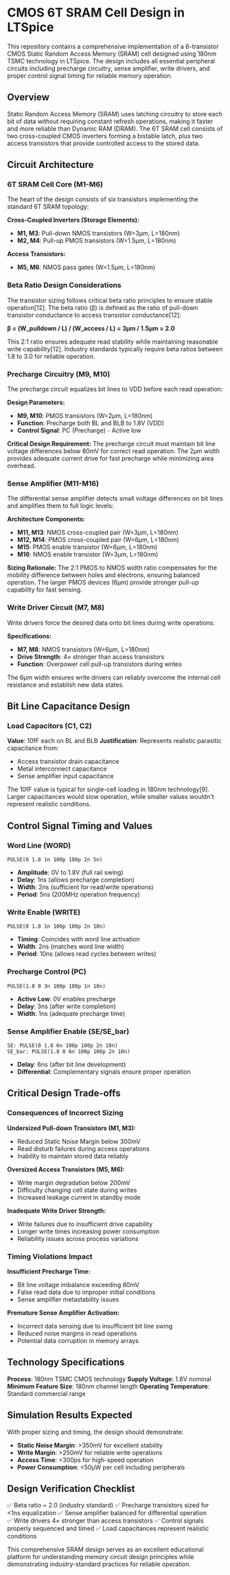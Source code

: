 # CMOS 6T SRAM Cell Design in LTSpice

This repository contains a comprehensive implementation of a 6-transistor CMOS Static Random Access Memory (SRAM) cell designed using 180nm TSMC technology in LTSpice. The design includes all essential peripheral circuits including precharge circuitry, sense amplifier, write drivers, and proper control signal timing for reliable memory operation.

## Overview

Static Random Access Memory (SRAM) uses latching circuitry to store each bit of data without requiring constant refresh operations, making it faster and more reliable than Dynamic RAM (DRAM). The 6T SRAM cell consists of two cross-coupled CMOS inverters forming a bistable latch, plus two access transistors that provide controlled access to the stored data.

## Circuit Architecture

### 6T SRAM Cell Core (M1-M6)

The heart of the design consists of six transistors implementing the standard 6T SRAM topology:

**Cross-Coupled Inverters (Storage Elements):**
- **M1, M3**: Pull-down NMOS transistors (W=3μm, L=180nm)
- **M2, M4**: Pull-up PMOS transistors (W=1.5μm, L=180nm)

**Access Transistors:**
- **M5, M6**: NMOS pass gates (W=1.5μm, L=180nm)

### Beta Ratio Design Considerations

The transistor sizing follows critical beta ratio principles to ensure stable operation[12]. The beta ratio (β) is defined as the ratio of pull-down transistor conductance to access transistor conductance[12]:

**β = (W_pulldown / L) / (W_access / L) = 3μm / 1.5μm = 2.0**

This 2:1 ratio ensures adequate read stability while maintaining reasonable write capability[12]. Industry standards typically require beta ratios between 1.8 to 3.0 for reliable operation.

### Precharge Circuitry (M9, M10)

The precharge circuit equalizes bit lines to VDD before each read operation:

**Design Parameters:**
- **M9, M10**: PMOS transistors (W=2μm, L=180nm)
- **Function**: Precharge both BL and BLB to 1.8V (VDD)
- **Control Signal**: PC (Precharge) - Active low

**Critical Design Requirement:** The precharge circuit must maintain bit line voltage differences below 80mV for correct read operation. The 2μm width provides adequate current drive for fast precharge while minimizing area overhead.

### Sense Amplifier (M11-M16)

The differential sense amplifier detects small voltage differences on bit lines and amplifies them to full logic levels:

**Architecture Components:**
- **M11, M13**: NMOS cross-coupled pair (W=3μm, L=180nm)
- **M12, M14**: PMOS cross-coupled pair (W=6μm, L=180nm)  
- **M15**: PMOS enable transistor (W=6μm, L=180nm)
- **M16**: NMOS enable transistor (W=3μm, L=180nm)

**Sizing Rationale:** The 2:1 PMOS to NMOS width ratio compensates for the mobility difference between holes and electrons, ensuring balanced operation. The larger PMOS devices (6μm) provide stronger pull-up capability for fast sensing.

### Write Driver Circuit (M7, M8)

Write drivers force the desired data onto bit lines during write operations:

**Specifications:**
- **M7, M8**: NMOS transistors (W=6μm, L=180nm)
- **Drive Strength**: 4× stronger than access transistors
- **Function**: Overpower cell pull-up transistors during writes

The 6μm width ensures write drivers can reliably overcome the internal cell resistance and establish new data states.

## Bit Line Capacitance Design

### Load Capacitors (C1, C2)

**Value**: 10fF each on BL and BLB
**Justification**: Represents realistic parasitic capacitance from:
- Access transistor drain capacitance
- Metal interconnect capacitance  
- Sense amplifier input capacitance

The 10fF value is typical for single-cell loading in 180nm technology[9]. Larger capacitances would slow operation, while smaller values wouldn't represent realistic conditions.

## Control Signal Timing and Values

### Word Line (WORD)
```
PULSE(0 1.8 1n 100p 100p 2n 5n)
```
- **Amplitude**: 0V to 1.8V (full rail swing)
- **Delay**: 1ns (allows precharge completion)
- **Width**: 2ns (sufficient for read/write operations)
- **Period**: 5ns (200MHz operation frequency)

### Write Enable (WRITE)
```  
PULSE(0 1.8 1n 100p 100p 2n 10n)
```
- **Timing**: Coincides with word line activation
- **Width**: 2ns (matches word line width)
- **Period**: 10ns (allows read cycles between writes)

### Precharge Control (PC)
```
PULSE(1.8 0 3n 100p 100p 1n 10n)
```
- **Active Low**: 0V enables precharge
- **Delay**: 3ns (after write completion)
- **Width**: 1ns (adequate precharge time)

### Sense Amplifier Enable (SE/SE_bar)
```
SE: PULSE(0 1.8 6n 100p 100p 2n 10n)
SE_bar: PULSE(1.8 0 6n 100p 100p 2n 10n)
```
- **Delay**: 6ns (after bit line development)
- **Differential**: Complementary signals ensure proper operation

## Critical Design Trade-offs

### Consequences of Incorrect Sizing

**Undersized Pull-down Transistors (M1, M3):**
- Reduced Static Noise Margin below 300mV
- Read disturb failures during access operations
- Inability to maintain stored data reliably

**Oversized Access Transistors (M5, M6):**
- Write margin degradation below 200mV
- Difficulty changing cell state during writes
- Increased leakage current in standby mode

**Inadequate Write Driver Strength:**
- Write failures due to insufficient drive capability
- Longer write times increasing power consumption
- Reliability issues across process variations

### Timing Violations Impact

**Insufficient Precharge Time:**
- Bit line voltage imbalance exceeding 80mV
- False read data due to improper initial conditions
- Sense amplifier metastability issues

**Premature Sense Amplifier Activation:**
- Incorrect data sensing due to insufficient bit line swing
- Reduced noise margins in read operations
- Potential data corruption in memory arrays

## Technology Specifications

**Process**: 180nm TSMC CMOS technology
**Supply Voltage**: 1.8V nominal
**Minimum Feature Size**: 180nm channel length
**Operating Temperature**: Standard commercial range

## Simulation Results Expected

With proper sizing and timing, the design should demonstrate:
- **Static Noise Margin**: >350mV for excellent stability
- **Write Margin**: >250mV for reliable write operations 
- **Access Time**: <300ps for high-speed operation
- **Power Consumption**: <50μW per cell including peripherals

## Design Verification Checklist

✅ Beta ratio = 2.0 (industry standard)
✅ Precharge transistors sized for <1ns equalization
✅ Sense amplifier balanced for differential operation  
✅ Write drivers 4× stronger than access transistors
✅ Control signals properly sequenced and timed
✅ Load capacitances represent realistic conditions

This comprehensive SRAM design serves as an excellent educational platform for understanding memory circuit design principles while demonstrating industry-standard practices for reliable operation.

